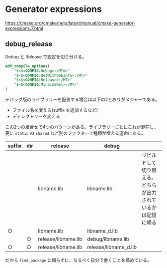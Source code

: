 # Generator expressions

https://cmake.org/cmake/help/latest/manual/cmake-generator-expressions.7.html

## debug_release

Debug と Release で設定を切り分ける。

```CMake
add_compile_options(
    "$<$<CONFIG:Debug>:/MTd>"
    "$<$<CONFIG:RelWithDebInfo>:/MT>"
    "$<$<CONFIG:Release>:/MT>"
    "$<$<CONFIG:MinSizeRel>:/MT>"
)
```

デバッグ版のライブラリーを配置する場合は以下の2とおりがメジャーである。

* ファイル名を変える(suffix を追加するなど)
* ディレクトリーを変える

この2つの組合せで4つのパターンがある。ライブラリーごとにこれが混在し、
更に `static` vs `shared` など別のファクターで種類が増える運命にある。

| suffix | dir | release             | debug                 |                                                              |
|--------|-----|---------------------|-----------------------|--------------------------------------------------------------|
|        |     | libname.lib         | libname.lib           | リビルドして切り替える。どちらが出力されているかは記憶に頼る |
| ○      |     | libname.lib         | libname_d.lib         |                                                              |
|        | ○   | release/libname.lib | debug/libname.lib     |                                                              |
| ○      | ○   | release/libname.lib | release/libname_d.lib |                                                              |

だから `find_package` に頼らずに、なるべく自分で書くことを薦めている。

